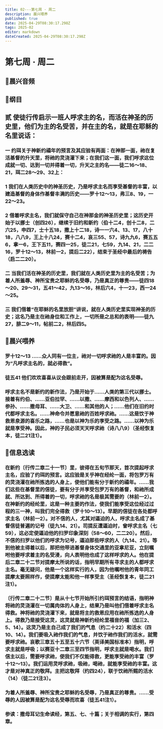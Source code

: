 ```yaml
---
title: 02---第七周 · 周二
description: 晨兴喂养
published: true
date: 2025-04-29T08:30:17.298Z
tags: 2025-02
editor: markdown
dateCreated: 2025-04-29T08:30:17.298Z
---
```


# 第七周 · 周二
## 🎵晨兴音频

## 📖纲目

## 贰   使徒行传启示一班人呼求主的名，而活在神圣的历史里，他们为主的名受苦，并在主的名，就是在耶稣的名里说话：

### 一   约珥关于神新约禧年的预言及其应验有两面：在神那一面，祂在复活基督的升天里，将祂的灵浇灌下来；在我们这一面，我们呼求这位成就一切、达到一切并得着一切，升天之主的名——徒二16～18、21，珥二28～29、32上：

### 1   我们在人类历史中的神圣历史，乃是呼求主名而享受基督的丰富，以建造基督的身体作基督丰满的历史——罗十12～13，弗三8、19，一22～23。

### 2   借着呼求主名，我们就保守自己在神那金的神圣历史里；这历史开始于以挪士（创四26），继续于旧约和新约（伯十二4，创十二8，二六25，申四7，士十五18，撒上十二18，诗一一六4、13、17，八十18，八八9，王上十八24，赛十二4，哀三55、57，诗九九6，赛五五6，拿一6，王下五11，赛四一25，徒二21，七59，九14、21，二二16，罗十12～13，林前一2，提后二22），结束于圣经中最后的祷告（启二二20）。

### 二   当我们活在神圣的历史里，我们就在人类历史里为主的名受苦；为着人所羞辱、神所宝贵之耶稣的名受辱，乃是真正的尊贵——徒四18～20、29～31，五41～42，九13～16，林后六4，十一23，西一24～25。

### 三   我们借着“在耶稣的名里放胆”讲说，就在人类历史里实现神圣的历史；这名乃是主在祂身位和工作上，一切所是之总和的表明——徒九27，腓二9～11，帖前二2，林后四5。

## 📖晨兴喂养

### 罗十12～13    ……众人同有一位主，祂对一切呼求祂的人是丰富的。因为“凡呼求主名的，就必得救”。

### 徒五41    他们欢欢喜喜从议会跟前走开，因被算是配为这名受辱。

### 呼求主名不是新约的新作法，乃是开始于……人类的第三代以挪士。接着有约伯、……亚伯拉罕、……以撒、……摩西和以色列人、……参孙、……撒母耳、……大卫、……和其他的人；……他们在旧约时代都呼求主名。……神命令并愿意祂的百姓呼求祂。……这是饮于神救恩泉源的喜乐之路，……也是以神为乐的享受之路。……以神为乐就是享受神。因此，神的子民必须天天呼求祂（诗八八9）（圣经恢复本，徒二21注1）。

## 📖信息选读

### 在新约〔行传二章二十一节〕里，彼得在五旬节那天，首次提起呼求主名，应验了约珥的预言。这应验是关乎神在经纶一面，将包罗万有的灵浇灌在祂所拣选的人身上，使他们能有分于新约的禧年。……我们这些在基督里的信徒，要有分于并享受包罗万有的基督，和祂所成就、所达到、所得着的一切，呼求祂的名是极其需要的（林前一2）。在神新约的经纶里，这是一种主要的作法，使我们能享受这位经过过程的三一神，叫我们完全得救（罗十10～13）。早期的信徒在各处都呼求主名（林前一2）。对不信的人，尤其对逼迫的人，呼求主名成了基督信徒普遍的记号（徒九14、21）。司提反遭逼迫时，曾呼求主名（七59），这必定使逼迫他的扫罗印象深刻（58～60，二二20）。然后，不信的扫罗以他们的呼求为记号，逼迫那些呼求的人（九14、21）。等到他被主得着以后，那把他带进基督身体交通里的亚拿尼亚，立刻嘱咐他要呼求着主的名受浸，向人表明他也成了这样呼求的人。他在提后二章二十二节对提摩太所说的话，指明早期所有寻求主的人都呼求主名。毫无疑问，他是一个这样实行的人，因为他嘱咐他的青年同工提摩太要照样作，使提摩太能和他一样享受主（圣经恢复本，徒二21注1）。

### 〔行传二章二十二节〕是从十七节开始所引约珥预言的结语，指明神将祂的灵浇灌在一切属肉体的人身上，结果乃是叫他们借着呼求主名得救。神将祂的灵浇灌下来，就是将主的救恩应用在祂所拣选的人身上。得救乃是接受这灵，这灵就是神新约经纶里福音的福（加三2、5、14）。这灵乃是主自己成了我们的气息（约二十22）和活水（四10、14）。我们要吸入祂作我们的气息，并饮于祂作我们的活水，就需要呼求祂。哀歌三章五十五至五十六节（英译美国标准本）指明，呼求主就是呼吸；以赛亚十二章三至四节指明，呼求主就是喝水。我们信主以后，需要呼求祂，使我们不仅能得救，更能享受祂的丰富（罗十12～13）。我们运用灵呼求祂，吸祂，喝祂，就能享受祂的丰富。这才是对神真正的敬拜。主把这敬拜（约四24），联于饮祂所赐的活水（14）（徒二21注3）。

### 为着人所羞辱、神所宝贵之耶稣的名受辱，乃是真正的尊贵。……受辱的人因被算是配为这名受辱而欢喜（徒五41注1）。

### 参读：撒母耳记生命读经，第五、七、十篇；关于相调的实行，第四章。
